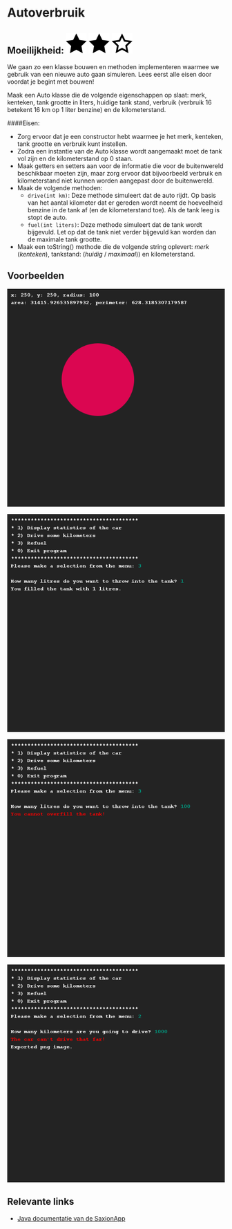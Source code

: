 # Autoverbruik
## Moeilijkheid: ![Filled](../resources/star-filled.svg) ![Filled](../resources/star-filled.svg) ![Outlined](../resources/star-outlined.svg) 

We gaan zo een klasse bouwen en methoden implementeren waarmee we gebruik van een nieuwe auto gaan simuleren. Lees eerst alle eisen door voordat je begint met bouwen!

Maak een Auto klasse die de volgende eigenschappen op slaat: merk, kenteken, tank grootte in liters, huidige tank stand, verbruik (verbruik 16 betekent 16 km op 1 liter benzine) en de kilometerstand.

####Eisen:
- Zorg ervoor dat je een constructor hebt waarmee je het merk, kenteken, tank grootte en verbruik kunt instellen.
- Zodra een instantie van de Auto klasse wordt aangemaakt moet de tank vol zijn en de kilometerstand op 0 staan.
- Maak getters en setters aan voor de informatie die voor de buitenwereld beschikbaar moeten zijn, maar zorg ervoor dat bijvoorbeeld verbruik en kilometerstand niet kunnen worden aangepast door de buitenwereld.
- Maak de volgende methoden:
  - `drive(int km)`: Deze methode simuleert dat de auto rijdt. Op basis van het aantal kilometer dat er gereden wordt neemt de hoeveelheid benzine in de tank af (en de kilometerstand toe). Als de tank leeg is stopt de auto.
  - `fuel(int liters)`: Deze methode simuleert dat de tank wordt bijgevuld. Let op dat de tank niet verder bijgevuld kan worden dan de maximale tank grootte.
- Maak een toString() methode die de volgende string oplevert: *merk* (*kenteken*), tankstand: (*huidig* / *maximaal*)) en kilometerstand.

## Voorbeelden
![Preview](sample_output.png)

![Preview](sample_output3.png)

![Preview](sample_output4.png)

![Preview](sample_output2.png)

## Relevante links
* [Java documentatie van de SaxionApp](https://saxionapp.hboictlab.nl/nl/saxion/app/SaxionApp.html)

